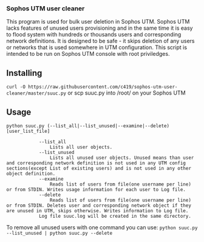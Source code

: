 ### Sophos UTM user cleaner

This program is used for bulk user deletion in Sophos UTM. Sophos UTM lacks features of unused users provisioning and in the same time it is easy to flood system with hundreds or thousands users and corresponding network definitions. It is designed to be safe - it skips deletion of any users or networks that is used somewhere in UTM configuration. This script is intended to be run on Sophos UTM console with root priviledges.

## Installing
`curl -O https://raw.githubusercontent.com/c419/sophos-utm-user-cleaner/master/suuc.py`
or
scp suuc.py into /root/ on your Sophos UTM


## Usage 


`python suuc.py (--list_all|--list_unused|--examine|--delete) [user_list_file]`

                --list_all 
                    Lists all user objects.
                --list_unused
                    Lists all unused user objects. Unused means than user and corresponding network definition is not used in any UTM config sections(except List of existing users) and is not used in any other object definition.
                --examine
                    Reads list of users from file(one username per line) or from STDIN. Writes usage information for each user to Log file.
                --delete
                    Reads list of users from file(one username per line) or from STDIN. Deletes user and corresponding network object if they are unused in UTM, skips otherwise. Writes information to Log file.
                Log file suuc.log will be created in the same directory.

To remove all unused users with one command you can use: `python suuc.py --list_unused | python suuc.py --delete`

        
